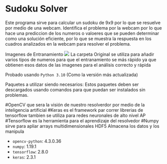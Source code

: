 # Sudoku Solver

Este programa sirve para calcular un sudoku de 9x9 por lo que se resuelve por medio de una webcam.
Identifica el problema por la webcam por lo que hace una prediccion de los numeros o valoeres que se pueden determinar como una solución eficiente, por lo que se muestra la respuesta en los cuadros analizados en la webcam para resolver el problema.

Imagenes de Entranamiento
<img src="test_imgs/screen.png">
La carpeta Original se utiliza para añadir varios tipos de numeros para que el entranamiento se más rápido ya que obtienen esos datos de las imagenes para el análisis correcto y rápida 

Probado usando `Python 3.10` (Como la versión más actualizada)

Paquetes a utilizar siendo necesarios:
Estos paquetes deben ser descargados usando comandos para que puedan ser instalados sin problemas.

#OpenCV que sera la visión de nuestro resolverdor por medio de la inteligencia artificial
#Keras es el framework par correr librerias de tensorflow tambien se utiliza 
para redes neuronales de alto nivel AP
#Tensorflow es la herramienta para el aprendizaje del resolvedor
#Numpy sirve para apliar arrays multidimensionales
HDF5 Almacena los datos y los manipula
- `opencv-python`: 4.3.0.36
- `numpy`: 1.19.1
- `tensorflow`: 2.8.0
- `keras`: 2.3.1



